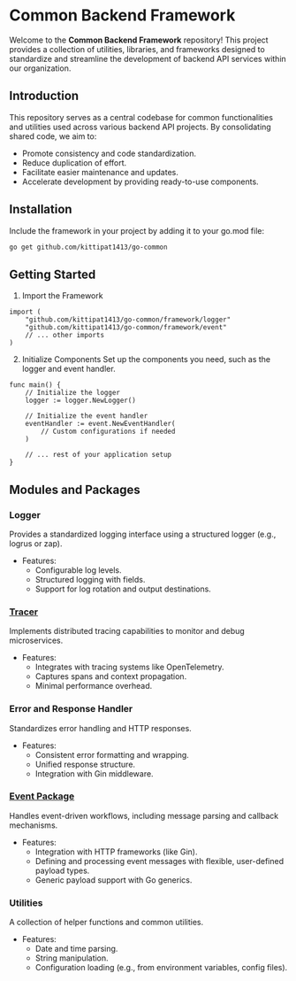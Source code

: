 # Common Backend Framework
Welcome to the **Common Backend Framework** repository! This project provides a collection of utilities, libraries, and frameworks designed to standardize and streamline the development of backend API services within our organization.

## Introduction
This repository serves as a central codebase for common functionalities and utilities used across various backend API projects. By consolidating shared code, we aim to:
- Promote consistency and code standardization.
- Reduce duplication of effort.
- Facilitate easier maintenance and updates.
- Accelerate development by providing ready-to-use components.

## Installation
Include the framework in your project by adding it to your go.mod file:
```bash
go get github.com/kittipat1413/go-common
```

## Getting Started
1. Import the Framework
```golang
import (
    "github.com/kittipat1413/go-common/framework/logger"
    "github.com/kittipat1413/go-common/framework/event"
    // ... other imports
)
```
2. Initialize Components
Set up the components you need, such as the logger and event handler.
```golang
func main() {
    // Initialize the logger
    logger := logger.NewLogger()

    // Initialize the event handler
    eventHandler := event.NewEventHandler(
        // Custom configurations if needed
    )

    // ... rest of your application setup
}
```

## Modules and Packages
### Logger
Provides a standardized logging interface using a structured logger (e.g., logrus or zap).
- Features:
  - Configurable log levels.
  - Structured logging with fields.
  - Support for log rotation and output destinations.

### [Tracer](/framework/trace/)
Implements distributed tracing capabilities to monitor and debug microservices.
- Features:
  - Integrates with tracing systems like OpenTelemetry.
  - Captures spans and context propagation.
  - Minimal performance overhead.

### Error and Response Handler
Standardizes error handling and HTTP responses.
- Features:
  - Consistent error formatting and wrapping.
  - Unified response structure.
  - Integration with Gin middleware.

### [Event Package](/framework//event/)
Handles event-driven workflows, including message parsing and callback mechanisms.
- Features:
  - Integration with HTTP frameworks (like Gin).
  - Defining and processing event messages with flexible, user-defined payload types.
  - Generic payload support with Go generics.

### Utilities
A collection of helper functions and common utilities.
- Features:
  - Date and time parsing.
  - String manipulation.
  - Configuration loading (e.g., from environment variables, config files).